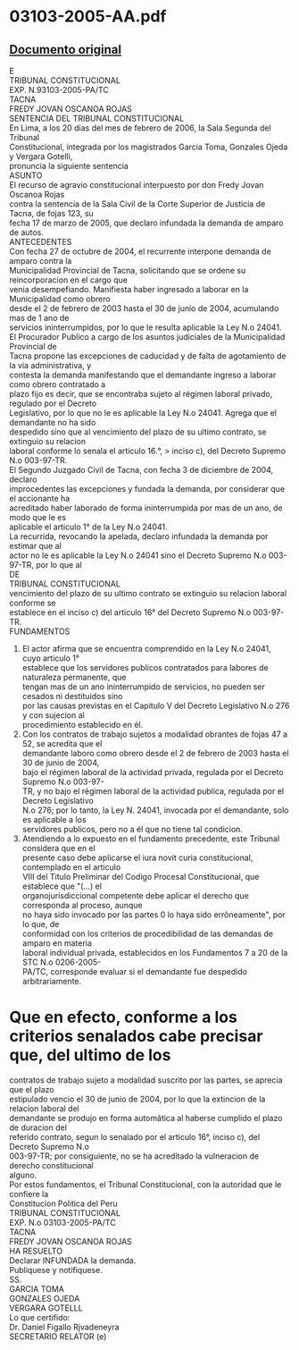 
03103-2005-AA.pdf
=================
  
[Documento original](https://tc.gob.pe/jurisprudencia/2006/03103-2005-AA.pdf)  
---  
E  
TRIBUNAL CONSTITUCIONAL  
EXP. N.93103-2005-PA/TC  
TACNA  
FREDY JOVAN OSCANOA ROJAS  
SENTENCIA DEL TRIBUNAL CONSTITUCIONAL  
En Lima, a los 20 dias del mes de febrero de 2006, la Sala Segunda del Tribunal  
Constitucional, integrada por los magistrados Garcia Toma, Gonzales Ojeda y Vergara Gotelli,  
pronuncia la siguiente sentencia  
ASUNTO  
El recurso de agravio constitucional interpuesto por don Fredy Jovan Oscanoa Rojas  
contra la sentencia de la Sala Civil de la Corte Superior de Justicia de Tacna, de fojas 123, su  
fecha 17 de marzo de 2005, que declaro infundada la demanda de amparo de autos.  
ANTECEDENTES  
Con fecha 27 de octubre de 2004, el recurrente interpone demanda de amparo contra la  
Municipalidad Provincial de Tacna, solicitando que se ordene su reincorporacion en el cargo que  
venia desempefiando. Manifiesta haber ingresado a laborar en la Municipalidad como obrero  
desde el 2 de febrero de 2003 hasta el 30 de junio de 2004, acumulando mas de 1 ano de  
servicios ininterrumpidos, por lo que le resulta aplicable la Ley N.o 24041.  
El Procurador Publico a cargo de los asuntos judiciales de la Municipalidad Provincial de  
Tacna propone las excepciones de caducidad y de falta de agotamiento de la via administrativa, y  
contesta la demanda manifestando que el demandante ingreso a laborar como obrero contratado a  
plazo fijo es decir, que se encontraba sujeto al régimen laboral privado, regulado por el Decreto  
Legislativo, por lo que no le es aplicable la Ley N.o 24041. Agrega que el demandante no ha sido  
despedido sino que al vencimiento del plazo de su ultimo contrato, se extinguio su relacion  
laboral conforme lo senala el articulo 16.°, > inciso c), del Decreto Supremo N.o 003-97-TR.  
El Segundo Juzgado Civil de Tacna, con fecha 3 de diciembre de 2004, declaro  
improcedentes las excepciones y fundada la demanda, por considerar que el accionante ha  
acreditado haber laborado de forma ininterrumpida por mas de un ano, de modo que le es  
aplicable el articulo 1° de la Ley N.o 24041.  
La recurrida, revocando la apelada, declaro infundada la demanda por estimar que al  
actor no le es aplicable la Ley N.o 24041 sino el Decreto Supremo N.o 003-97-TR, por lo que al  
DE  
TRIBUNAL CONSTITUCIONAL  
vencimiento del plazo de su ultimo contrato se extinguio su relacion laboral conforme se  
establece en el inciso c) del articulo 16° del Decreto Supremo N.o 003-97-TR.  
FUNDAMENTOS  
1. El actor afirma que se encuentra comprendido en la Ley N.o 24041, cuyo articulo 1°  
establece que los servidores publicos contratados para labores de naturaleza permanente, que  
tengan mas de un ano ininterrumpido de servicios, no pueden ser cesados ni destituidos sino  
por las causas previstas en el Capitulo V del Decreto Legislativo N.o 276 y con sujecion al  
procedimiento establecido en él.  
2. Con los contratos de trabajo sujetos a modalidad obrantes de fojas 47 a 52, se acredita que el  
demandante laboro como obrero desde el 2 de febrero de 2003 hasta el 30 de junio de 2004,  
bajo el régimen laboral de la actividad privada, regulada por el Decreto Supremo N.o 003-97-  
TR, y no bajo el régimen laboral de la actividad publica, regulada por el Decreto Legislativo  
N.o 276; por lo tanto, la Ley N. 24041, invocada por el demandante, solo es aplicable a los  
servidores publicos, pero no a él que no tiene tal condicion.  
3. Atendiendo a lo expuesto en el fundamento precedente, este Tribunal considera que en el  
presente caso debe aplicarse el iura novit curia constitucional, contemplado en el articulo  
VIII del Titulo Preliminar del Codigo Procesal Constitucional, que establece que "(...) el  
organojurisdiccional competente debe aplicar el derecho que corresponda al proceso, aunque  
no haya sido invocado por las partes 0 lo haya sido errôneamente", por lo que, de  
conformidad con los criterios de procedibilidad de las demandas de amparo en materia  
laboral individual privada, establecidos en los Fundamentos 7 a 20 de la STC N.o 0206-2005-  
PA/TC, corresponde evaluar si el demandante fue despedido arbitrariamente.  
# Que en efecto, conforme a los criterios senalados cabe precisar que, del ultimo de los  
contratos de trabajo sujeto a modalidad suscrito por las partes, se aprecia que el plazo  
estipulado vencio el 30 de junio de 2004, por lo que la extincion de la relacion laboral del  
demandante se produjo en forma automâtica al haberse cumplido el plazo de duracion del  
referido contrato, segun lo senalado por el articulo 16°, inciso c), del Decreto Supremo N.o  
003-97-TR; por consiguiente, no se ha acreditado la vulneracion de derecho constitucional  
alguno.  
Por estos fundamentos, el Tribunal Constitucional, con la autoridad que le confiere la  
Constitucion Politica del Peru  
TRIBUNAL CONSTITUCIONAL  
EXP. N.o 03103-2005-PA/TC  
TACNA  
FREDY JOVAN OSCANOA ROJAS  
HA RESUELTO  
Declarar INFUNDADA la demanda.  
Publiquese y notifiquese.  
SS.  
GARCIA TOMA  
GONZALES OJEDA  
VERGARA GOTELLL  
Lo que certifido:  
Dr. Daniel Figallo Rjvadeneyra  
SECRETARIO RELATOR (e)
